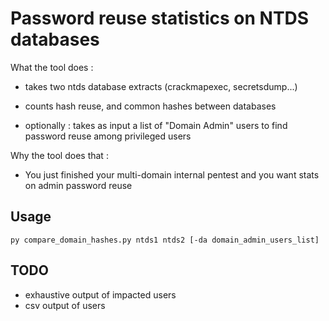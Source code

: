 # Password reuse statistics on NTDS databases
What the tool does :
- takes two ntds database extracts (crackmapexec, secretsdump...)
- counts hash reuse, and common hashes between databases

- optionally : takes as input a list of "Domain Admin" users to find password reuse among privileged users 


Why the tool does that :
- You just finished your multi-domain internal pentest and you want stats on admin password reuse

## Usage 
```
py compare_domain_hashes.py ntds1 ntds2 [-da domain_admin_users_list]
```


## TODO
- exhaustive output of impacted users
- csv output of users 

